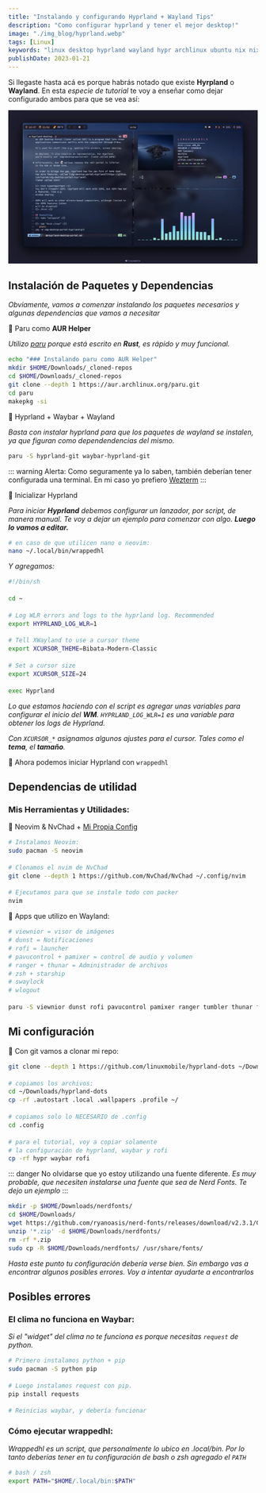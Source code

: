 ```yaml
---
title: "Instalando y configurando Hyprland + Wayland Tips"
description: "Como configurar hyprland y tener el mejor desktop!"
image: "./img_blog/hyprland.webp"
tags: [Linux]
keywords: "linux desktop hyprland wayland hypr archlinux ubuntu nix nixos starship dotfiles dots enviroment window manager wm artix config configuration settings set up setup fedora debian zsh bash"
publishDate: 2023-01-21
---
```


Si llegaste hasta acá es porque habrás notado que existe __Hyrpland__ o __Wayland__. En esta *especie de tutorial* te voy a enseñar como dejar configurado ambos para que se vea así:

![](./img_blog/hyprland.webp)


## Instalación de Paquetes y Dependencias

*Obviamente, vamos a comenzar instalando los paquetes necesarios y algunas dependencias que vamos a necesitar*

🔅 Paru como __AUR Helper__

*Utilizo [paru](https://github.com/Morganamilo/paru) porque está escrito en __Rust__, es rápido y muy funcional.*

~~~ bash
echo "### Instalando paru como AUR Helper"
mkdir $HOME/Downloads/_cloned-repos
cd $HOME/Downloads/_cloned-repos
git clone --depth 1 https://aur.archlinux.org/paru.git
cd paru
makepkg -si
~~~

🔅 Hyprland + Waybar + Wayland

*Basta con instalar hyprland para que los paquetes de wayland se instalen, ya que figuran como dependendencias del mismo.*

~~~ bash
paru -S hyprland-git waybar-hyprland-git
~~~

::: warning
Alerta: Como seguramente ya lo saben, también deberían tener configurada una terminal. En mi caso yo prefiero [Wezterm](https://github.com/wez/wezterm)
:::

🔅 Inicializar Hyprland

*Para iniciar __Hyprland__ debemos configurar un lanzador, por script, de manera manual. Te voy a dejar un ejemplo para comenzar con algo. __Luego lo vamos a editar.__*

~~~ bash
# en caso de que utilicen nano o neovim:
nano ~/.local/bin/wrappedhl
~~~

*Y agregamos:*
~~~ bash
#!/bin/sh

cd ~

# Log WLR errors and logs to the hyprland log. Recommended
export HYPRLAND_LOG_WLR=1

# Tell XWayland to use a cursor theme
export XCURSOR_THEME=Bibata-Modern-Classic

# Set a cursor size
export XCURSOR_SIZE=24

exec Hyprland
~~~

*Lo que estamos haciendo con el script es agregar unas variables para configurar el inicio del __WM__. `HYPRLAND_LOG_WLR=1` es una variable para obtener los logs de Hyprland.*

*Con `XCURSOR_*` asignamos algunos ajustes para el cursor. Tales como el __tema__, el __tamaño__.*

🔅 Ahora podemos iniciar Hyprland con `wrappedhl`

## Dependencias de utilidad


### Mis Herramientas y Utilidades:

🔅 Neovim & NvChad + [Mi Propia Config](https://github.com/linuxmobile/nvchad-jsx)

~~~ bash
# Instalamos Neovim:
sudo pacman -S neovim

# Clonamos el nvim de NvChad
git clone --depth 1 https://github.com/NvChad/NvChad ~/.config/nvim

# Ejecutamos para que se instale todo con packer
nvim
~~~

🔅 Apps que utilizo en Wayland:

~~~ bash
# viewnior = visor de imágenes
# dunst = Notificaciones
# rofi = launcher
# pavucontrol + pamixer = control de audio y volumen
# ranger + thunar = Administrador de archivos
# zsh + starship
# swaylock
# wlogout

paru -S viewnior dunst rofi pavucontrol pamixer ranger tumbler thunar ffmpegthumbnailer thunar-archive-plugin file-roller zsh starship swaylock wlogout wlsunset grimblast
~~~



## Mi configuración

🔅 Con git vamos a clonar mi repo:

~~~ bash
git clone --depth 1 https://github.com/linuxmobile/hyprland-dots ~/Downloads/hyprland-dots

# copiamos los archivos:
cd ~/Downloads/hyprland-dots
cp -rf .autostart .local .wallpapers .profile ~/

# copiamos solo lo NECESARIO de .config
cd .config

# para el tutorial, voy a copiar solamente
# la configuración de hyprland, waybar y rofi
cp -rf hypr waybar rofi
~~~

::: danger
No olvidarse que yo estoy utilizando una fuente diferente. *Es muy probable, que necesiten instalarse una fuente que sea de Nerd Fonts. Te dejo un ejemplo*
:::

~~~ bash
mkdir -p $HOME/Downloads/nerdfonts/
cd $HOME/Downloads/
wget https://github.com/ryanoasis/nerd-fonts/releases/download/v2.3.1/CascadiaCode.zip
unzip '*.zip' -d $HOME/Downloads/nerdfonts/
rm -rf *.zip
sudo cp -R $HOME/Downloads/nerdfonts/ /usr/share/fonts/
~~~


*Hasta este punto tu configuración debería verse bien. Sin embargo vas a encontrar algunos posibles errores. Voy a intentar ayudarte a encontrarlos*


## Posibles errores

### El clima no funciona en Waybar:

*Si el "widget" del clima no te funciona es porque necesitas `request` de python.*

~~~ bash
# Primero instalamos python + pip
sudo pacman -S python pip

# Luego instalamos request con pip.
pip install requests

# Reinicias waybar, y debería funcionar
~~~

### Cómo ejecutar wrappedhl:

*Wrappedhl es un script, que personalmente lo ubico en .local/bin. Por lo tanto deberías tener en tu configuración de bash o zsh agregado el `PATH`*

~~~ bash
# bash / zsh
export PATH="$HOME/.local/bin:$PATH"
~~~


